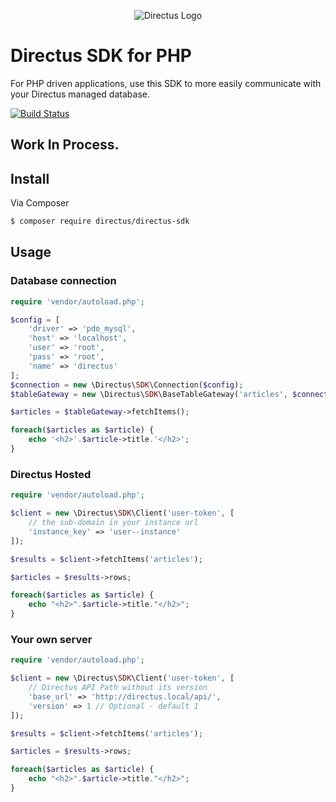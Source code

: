 <p align="center">
<img src="https://s3.amazonaws.com/f.cl.ly/items/3Q2830043H1Y1c1F1K2D/directus-logo-stacked.png" alt="Directus Logo"/>
</p>

# Directus SDK for PHP
For PHP driven applications, use this SDK to more easily communicate with your Directus managed database.

[![Build Status](https://img.shields.io/travis/directus/directus-sdk-php.svg?style=flat-square)](https://travis-ci.org/directus/directus-sdk-php)

## Work In Process.

## Install

Via Composer

``` bash
$ composer require directus/directus-sdk
```

## Usage

### Database connection
``` php
require 'vendor/autoload.php';

$config = [
    'driver' => 'pdo_mysql',
    'host' => 'localhost',
    'user' => 'root',
    'pass' => 'root',
    'name' => 'directus'
];
$connection = new \Directus\SDK\Connection($config);
$tableGateway = new \Directus\SDK\BaseTableGateway('articles', $connection);

$articles = $tableGateway->fetchItems();

foreach($articles as $article) {
    echo '<h2>'.$article->title.'</h2>';
}
```

### Directus Hosted

```php
require 'vendor/autoload.php';

$client = new \Directus\SDK\Client('user-token', [
    // the sub-domain in your instance url
    'instance_key' => 'user--instance'
]);

$results = $client->fetchItems('articles');

$articles = $results->rows;

foreach($articles as $article) {
    echo "<h2>".$article->title."</h2>";
}
```

### Your own server

```php
require 'vendor/autoload.php';

$client = new \Directus\SDK\Client('user-token', [
    // Directus API Path without its version
    'base_url' => 'http://directus.local/api/',
    'version' => 1 // Optional - default 1
]);

$results = $client->fetchItems('articles');

$articles = $results->rows;

foreach($articles as $article) {
    echo "<h2>".$article->title."</h2>";
}
```
